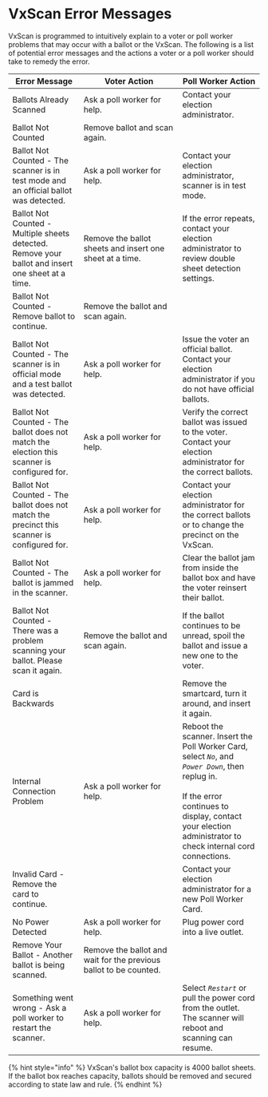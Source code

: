 # VxScan Error Messages

VxScan is programmed to intuitively explain to a voter or poll worker problems that may occur with a ballot or the VxScan.  The following is a list of potential error messages and the actions a voter or a poll worker should take to remedy the error.

<table><thead><tr><th>Error Message</th><th width="182">Voter Action</th><th>Poll Worker Action</th></tr></thead><tbody><tr><td>Ballots Already Scanned</td><td>Ask a poll worker for help.</td><td>Contact your election administrator.</td></tr><tr><td>Ballot Not Counted</td><td>Remove ballot and scan again.</td><td></td></tr><tr><td>Ballot Not Counted - The scanner is in test mode and an official ballot was detected.</td><td>Ask a poll worker for help.</td><td>Contact your election administrator, scanner is in test mode.</td></tr><tr><td>Ballot Not Counted - Multiple sheets detected. Remove your ballot and insert one sheet at a time. </td><td>Remove the ballot sheets and insert one sheet at a time.</td><td>If the error repeats, contact your election administrator to review double sheet detection settings. </td></tr><tr><td>Ballot Not Counted - Remove ballot to continue.</td><td>Remove the ballot and scan again.</td><td></td></tr><tr><td>Ballot Not Counted - The scanner is in official mode and a test ballot was detected. </td><td>Ask a poll worker for help.</td><td>Issue the voter an official ballot. Contact your election administrator if you do not have official ballots.</td></tr><tr><td>Ballot Not Counted - The ballot does not match the election this scanner is configured for.</td><td>Ask a poll worker for help.</td><td>Verify the correct ballot was issued to the voter. Contact your election administrator for the correct ballots.</td></tr><tr><td>Ballot Not Counted - The ballot does not match the precinct this scanner is configured for.</td><td>Ask a poll worker for help.</td><td>Contact your election administrator for the correct ballots or to change the precinct on the VxScan.</td></tr><tr><td>Ballot Not Counted - The ballot is jammed in the scanner.</td><td>Ask a poll worker for help.</td><td>Clear the ballot jam from inside the ballot box and have the voter reinsert their ballot.</td></tr><tr><td>Ballot Not Counted - There was a problem scanning your ballot. Please scan it again.</td><td>Remove the ballot and scan again.</td><td>If the ballot continues to be unread, spoil the ballot and issue a new one to the voter.</td></tr><tr><td>Card is Backwards</td><td></td><td>Remove the smartcard, turn it around, and insert it again.</td></tr><tr><td>Internal Connection Problem</td><td>Ask a poll worker for help.</td><td>Reboot the scanner. Insert the Poll Worker Card, select <em><code>No</code></em>, and <em><code>Power Down</code></em>, then replug in.<br><br>If the error continues to display, contact your election administrator to check internal cord connections.</td></tr><tr><td>Invalid Card - Remove the card to continue. </td><td></td><td>Contact your election administrator for a new Poll Worker Card.</td></tr><tr><td>No Power Detected</td><td>Ask a poll worker for help.</td><td>Plug power cord into a live outlet.</td></tr><tr><td>Remove Your Ballot - Another ballot is being scanned.</td><td>Remove the ballot and wait for the previous ballot to be counted.</td><td></td></tr><tr><td>Something went wrong - Ask a poll worker to restart the scanner.</td><td>Ask a poll worker for help.</td><td>Select <em><code>Restart</code></em> or pull the power cord from the outlet.  The scanner will reboot and scanning can resume.</td></tr></tbody></table>



{% hint style="info" %}
VxScan's ballot box capacity is 4000 ballot sheets. If the ballot box reaches capacity, ballots should be removed and secured according to state law and rule.
{% endhint %}

